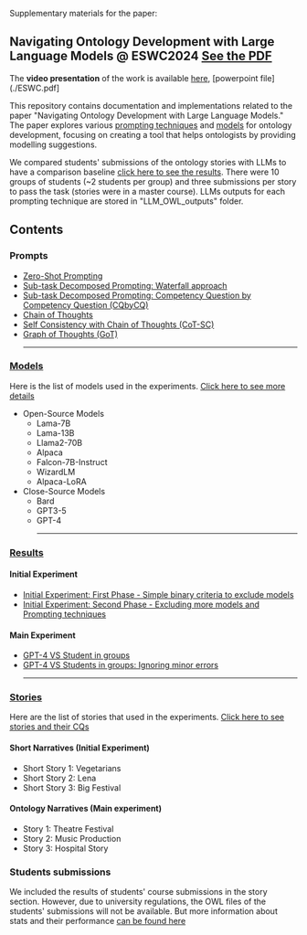 Supplementary materials for the paper:
## Navigating Ontology Development with Large Language Models @ ESWC2024 [See the PDF](https://2024.eswc-conferences.org/wp-content/uploads/2024/04/146640137.pdf)
The <b>video presentation</b> of the work is available [here](https://videolectures.net/eswc2024_saeedizade_ontology_development/), [powerpoint file](./ESWC.pdf]

This repository contains documentation and implementations related to the paper "Navigating Ontology Development with Large Language Models." The paper explores various [prompting techniques](Prompts) and [models](LLM_Models) for ontology development, focusing on creating a tool that helps ontologists by providing modelling suggestions.

We compared students' submissions of the ontology stories with LLMs to have a comparison baseline [click here to see the results](ExperimentResult/Readme.md). There were 10 groups of students (~2 students per group) and three submissions per story to pass the task (stories were in a master course). LLMs outputs for each prompting technique are stored in "LLM_OWL_outputs" folder.
## Contents
### Prompts
  - [Zero-Shot Prompting](Prompts/Zeroshot.md)
  - [Sub-task Decomposed Prompting: Waterfall approach](Prompts/waterfall.md)
  - [Sub-task Decomposed Prompting: Competency Question by Competency Question (CQbyCQ)](Prompts/CQbyCQ.md)
  - [Chain of Thoughts](Prompts/CoT.md)
  - [Self Consistency with Chain of Thoughts (CoT-SC)](Prompts/CoTSC.md)
  - [Graph of Thoughts (GoT)](Prompts/GoT.md)<hr>
### [Models](Models/README.md#large-language-models)
Here is the list of models used in the experiments. [Click here to see more details](LLM_Models/README.md#large-language-models)

  - Open-Source Models
    - Lama-7B
    - Lama-13B
    - Llama2-70B
    - Alpaca
    - Falcon-7B-Instruct
    - WizardLM 
    - Alpaca-LoRA
  - Close-Source Models
    - Bard
    - GPT3-5
    - GPT-4 <hr>
### [Results]()
  #### Initial Experiment 
  - [Initial Experiment: First Phase - Simple binary criteria to exclude models](ExperimentResult/Readme.md)
  - [Initial Experiment: Second Phase - Excluding more models and Prompting techniques](ExperimentResult/Readme.md)
  #### Main Experiment
  - [GPT-4 VS Student in groups](ExperimentResult/Readme.md)
  - [GPT-4 VS Students in groups: Ignoring minor errors](ExperimentResult/Readme.md) <hr>

### [Stories](Stories/README.MD#here-are-ontology-stories-in-the-experiments)
Here are the list of stories that used in the experiments. [Click here to see stories and their CQs](Stories/README.MD#here-are-ontology-stories-in-the-experiments)
#### Short Narratives (Initial Experiment)
  - Short Story 1: Vegetarians 
  - Short Story 2: Lena
  - Short Story 3: Big Festival 
#### Ontology Narratives (Main experiment)
  - Story 1: Theatre Festival
  - Story 2: Music Production 
  - Story 3: Hospital Story

### Students submissions
We included the results of students' course submissions in the story section. However, due to university regulations, the OWL files of the students' submissions will not be available.
But more information about stats and their performance [ can be found here](Stories/README.MD#students-submission-stats) 
